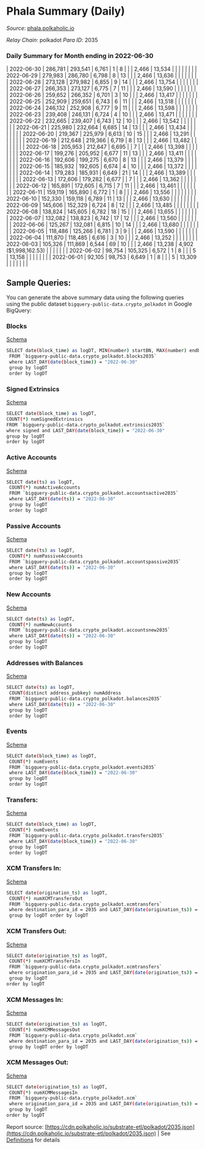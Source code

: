 # Phala Summary (Daily)

_Source_: [phala.polkaholic.io](https://phala.polkaholic.io)

*Relay Chain*: polkadot
*Para ID*: 2035



### Daily Summary for Month ending in 2022-06-30


| 2022-06-30 | 286,781 | 293,541 | 6,761 | 1 | 8 |  |  | 2,466 | 13,534 |   |   |   |  |  |  |
| 2022-06-29 | 279,983 | 286,780 | 6,798 | 8 | 13 |  |  | 2,466 | 13,636 |   |   |   |  |  |  |
| 2022-06-28 | 273,128 | 279,982 | 6,855 | 9 | 14 |  |  | 2,466 | 13,754 |   |   |   |  |  |  |
| 2022-06-27 | 266,353 | 273,127 | 6,775 | 7 | 11 |  |  | 2,466 | 13,590 |   |   |   |  |  |  |
| 2022-06-26 | 259,652 | 266,352 | 6,701 | 3 | 10 |  |  | 2,466 | 13,417 |   |   |   |  |  |  |
| 2022-06-25 | 252,909 | 259,651 | 6,743 | 6 | 11 |  |  | 2,466 | 13,518 |   |   |   |  |  |  |
| 2022-06-24 | 246,132 | 252,908 | 6,777 | 9 | 11 |  |  | 2,466 | 13,598 |   |   |   |  |  |  |
| 2022-06-23 | 239,408 | 246,131 | 6,724 | 4 | 10 |  |  | 2,466 | 13,471 |   |   |   |  |  |  |
| 2022-06-22 | 232,665 | 239,407 | 6,743 | 12 | 10 |  |  | 2,466 | 13,542 |   |   |   |  |  |  |
| 2022-06-21 | 225,980 | 232,664 | 6,685 | 14 | 13 |  |  | 2,466 | 13,434 |   |   |   |  |  |  |
| 2022-06-20 | 219,367 | 225,979 | 6,613 | 10 | 15 |  |  | 2,466 | 13,291 |   |   |   |  |  |  |
| 2022-06-19 | 212,648 | 219,366 | 6,719 | 8 | 13 |  |  | 2,466 | 13,482 |   |   |   |  |  |  |
| 2022-06-18 | 205,953 | 212,647 | 6,695 |  | 7 |  |  | 2,466 | 13,398 |   |   |   |  |  |  |
| 2022-06-17 | 199,276 | 205,952 | 6,677 | 11 | 13 |  |  | 2,466 | 13,411 |   |   |   |  |  |  |
| 2022-06-16 | 192,606 | 199,275 | 6,670 | 8 | 13 |  |  | 2,466 | 13,379 |   |   |   |  |  |  |
| 2022-06-15 | 185,932 | 192,605 | 6,674 | 4 | 10 |  |  | 2,466 | 13,372 |   |   |   |  |  |  |
| 2022-06-14 | 179,283 | 185,931 | 6,649 | 21 | 14 |  |  | 2,466 | 13,389 |   |   |   |  |  |  |
| 2022-06-13 | 172,606 | 179,282 | 6,677 |  | 7 |  |  | 2,466 | 13,362 |   |   |   |  |  |  |
| 2022-06-12 | 165,891 | 172,605 | 6,715 | 7 | 11 |  |  | 2,466 | 13,461 |   |   |   |  |  |  |
| 2022-06-11 | 159,119 | 165,890 | 6,772 | 1 | 8 |  |  | 2,466 | 13,556 |   |   |   |  |  |  |
| 2022-06-10 | 152,330 | 159,118 | 6,789 | 11 | 13 |  |  | 2,466 | 13,630 |   |   |   |  |  |  |
| 2022-06-09 | 145,606 | 152,329 | 6,724 | 8 | 12 |  |  | 2,466 | 13,485 |   |   |   |  |  |  |
| 2022-06-08 | 138,824 | 145,605 | 6,782 | 18 | 15 |  |  | 2,466 | 13,655 |   |   |   |  |  |  |
| 2022-06-07 | 132,082 | 138,823 | 6,742 | 17 | 12 |  |  | 2,466 | 13,560 |   |   |   |  |  |  |
| 2022-06-06 | 125,267 | 132,081 | 6,815 | 10 | 14 |  |  | 2,466 | 13,680 |   |   |   |  |  |  |
| 2022-06-05 | 118,486 | 125,266 | 6,781 | 3 | 9 |  |  | 2,466 | 13,590 |   |   |   |  |  |  |
| 2022-06-04 | 111,870 | 118,485 | 6,616 | 3 | 10 |  |  | 2,466 | 13,252 |   |   |   |  |  |  |
| 2022-06-03 | 105,326 | 111,869 | 6,544 | 69 | 10 |  |  | 2,466 | 13,238 | 4,902 ($1,998,162.53) |   |   |  |  |  |
| 2022-06-02 | 98,754 | 105,325 | 6,572 | 1 | 8 |  |  | 5 | 13,158 |   |   |   |  |  |  |
| 2022-06-01 | 92,105 | 98,753 | 6,649 | 1 | 8 |  |  | 5 | 13,309 |   |   |   |  |  |  |

## Sample Queries:
You can generate the above summary data using the following queries using the public dataset `bigquery-public-data.crypto_polkadot` in Google BigQuery:


### Blocks 

[Schema](https://github.com/colorfulnotion/substrate-etl/blob/main/schema/blocks.json)

```bash
SELECT date(block_time) as logDT, MIN(number) startBN, MAX(number) endBN, COUNT(*) numBlocks 
 FROM `bigquery-public-data.crypto_polkadot.blocks2035`  
 where LAST_DAY(date(block_time)) = "2022-06-30" 
 group by logDT 
 order by logDT
```

### Signed Extrinsics 

[Schema](https://github.com/colorfulnotion/substrate-etl/blob/main/schema/extrinsics.json)

```bash
SELECT date(block_time) as logDT, 
COUNT(*) numSignedExtrinsics 
FROM `bigquery-public-data.crypto_polkadot.extrinsics2035`  
where signed and LAST_DAY(date(block_time)) = "2022-06-30" 
group by logDT 
order by logDT
```

### Active Accounts 

[Schema](https://github.com/colorfulnotion/substrate-etl/blob/main/schema/accountsactive.json)

```bash
SELECT date(ts) as logDT, 
 COUNT(*) numActiveAccounts 
 FROM `bigquery-public-data.crypto_polkadot.accountsactive2035` 
 where LAST_DAY(date(ts)) = "2022-06-30" 
 group by logDT 
 order by logDT
```

### Passive Accounts 

[Schema](https://github.com/colorfulnotion/substrate-etl/blob/main/schema/accountspassive.json)

```bash
SELECT date(ts) as logDT, 
 COUNT(*) numPassiveAccounts 
 FROM `bigquery-public-data.crypto_polkadot.accountspassive2035` 
 where LAST_DAY(date(ts)) = "2022-06-30" 
 group by logDT 
 order by logDT
```

### New Accounts 

[Schema](https://github.com/colorfulnotion/substrate-etl/blob/main/schema/accountsnew.json)

```bash
SELECT date(ts) as logDT, 
 COUNT(*) numNewAccounts 
 FROM `bigquery-public-data.crypto_polkadot.accountsnew2035` 
 where LAST_DAY(date(ts)) = "2022-06-30" 
 group by logDT
 order by logDT
```

### Addresses with Balances 

[Schema](https://github.com/colorfulnotion/substrate-etl/blob/main/schema/balances.json)

```bash
SELECT date(ts) as logDT,
 COUNT(distinct address_pubkey) numAddress 
 FROM `bigquery-public-data.crypto_polkadot.balances2035` 
 where LAST_DAY(date(ts)) = "2022-06-30" 
 group by logDT 
 order by logDT
```

### Events 

[Schema](https://github.com/colorfulnotion/substrate-etl/blob/main/schema/events.json)

```bash
SELECT date(block_time) as logDT, 
 COUNT(*) numEvents 
 FROM `bigquery-public-data.crypto_polkadot.events2035` 
 where LAST_DAY(date(block_time)) = "2022-06-30" 
 group by logDT 
 order by logDT
```

### Transfers:

[Schema](https://github.com/colorfulnotion/substrate-etl/blob/main/schema/transfers.json)

```bash
SELECT date(block_time) as logDT, 
 COUNT(*) numEvents 
 FROM `bigquery-public-data.crypto_polkadot.transfers2035` 
 where LAST_DAY(date(block_time)) = "2022-06-30" 
 group by logDT 
 order by logDT
```

### XCM Transfers In: 

[Schema](https://github.com/colorfulnotion/substrate-etl/blob/main/schema/xcmtransfers.json)

```bash
SELECT date(origination_ts) as logDT, 
 COUNT(*) numXCMTransfersOut 
 FROM `bigquery-public-data.crypto_polkadot.xcmtransfers` 
 where destination_para_id = 2035 and LAST_DAY(date(origination_ts)) = "2022-06-30" 
 group by logDT order by logDT
```

### XCM Transfers Out: 

[Schema](https://github.com/colorfulnotion/substrate-etl/blob/main/schema/xcmtransfers.json)

```bash
SELECT date(origination_ts) as logDT, 
 COUNT(*) numXCMTransfersIn 
 FROM `bigquery-public-data.crypto_polkadot.xcmtransfers` 
 where origination_para_id = 2035 and LAST_DAY(date(origination_ts)) = "2022-06-30" 
 group by logDT 
order by logDT
```

### XCM Messages In: 

[Schema](https://github.com/colorfulnotion/substrate-etl/blob/main/schema/xcm.json)

```bash
SELECT date(origination_ts) as logDT, 
 COUNT(*) numXCMMessagesOut 
 FROM `bigquery-public-data.crypto_polkadot.xcm` 
 where destination_para_id = 2035 and LAST_DAY(date(origination_ts)) = "2022-06-30" 
 group by logDT order by logDT
```

### XCM Messages Out: 

[Schema](https://github.com/colorfulnotion/substrate-etl/blob/main/schema/xcm.json)

```bash
SELECT date(origination_ts) as logDT, 
 COUNT(*) numXCMMessagesIn 
 FROM `bigquery-public-data.crypto_polkadot.xcm` 
 where origination_para_id = 2035 and LAST_DAY(date(origination_ts)) = "2022-06-30" 
 group by logDT 
order by logDT
```


Report source: [https://cdn.polkaholic.io/substrate-etl/polkadot/2035.json](https://cdn.polkaholic.io/substrate-etl/polkadot/2035.json) | See [Definitions](/DEFINITIONS.md) for details
